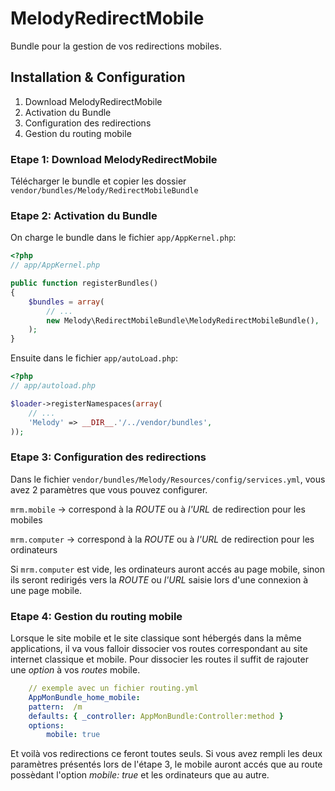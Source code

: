 MelodyRedirectMobile
====================
Bundle pour la gestion de vos redirections mobiles.


## Installation & Configuration

   1. Download MelodyRedirectMobile
   2. Activation du Bundle
   3. Configuration des redirections
   4. Gestion du routing mobile

### Etape 1: Download MelodyRedirectMobile

Télécharger le bundle et copier les dossier `vendor/bundles/Melody/RedirectMobileBundle`

### Etape 2: Activation du Bundle

On charge le bundle dans le fichier `app/AppKernel.php`:

``` php
<?php
// app/AppKernel.php

public function registerBundles()
{
    $bundles = array(
        // ...
        new Melody\RedirectMobileBundle\MelodyRedirectMobileBundle(),
    );
}
```

Ensuite dans le fichier `app/autoLoad.php`:

``` php
<?php
// app/autoload.php

$loader->registerNamespaces(array(
    // ...
    'Melody' => __DIR__.'/../vendor/bundles',
));
```

### Etape 3: Configuration des redirections

Dans le fichier `vendor/bundles/Melody/Resources/config/services.yml`, vous avez 2 paramètres que vous pouvez configurer.

   `mrm.mobile` -> correspond à la *ROUTE* ou à *l'URL* de redirection pour les mobiles
   
   `mrm.computer` -> correspond à la *ROUTE* ou à *l'URL* de redirection pour les ordinateurs
  
Si `mrm.computer` est vide, les ordinateurs auront accés au page mobile, sinon ils seront redirigés vers la *ROUTE* ou *l'URL* saisie lors d'une connexion à une page mobile.

### Etape 4: Gestion du routing mobile

Lorsque le site mobile et le site classique sont hébergés dans la même applications, il va vous falloir dissocier vos routes correspondant au site internet classique et mobile.
Pour dissocier les routes il suffit de rajouter une *option* à vos *routes* mobile.

``` yml
    // exemple avec un fichier routing.yml
    AppMonBundle_home_mobile:
    pattern:  /m
    defaults: { _controller: AppMonBundle:Controller:method }
    options:
        mobile: true
```

Et voilà vos redirections ce feront toutes seuls.
Si vous avez rempli les deux paramètres présentés lors de l'étape 3, le mobile auront accés que au route possèdant l'option *mobile: true* et les ordinateurs que au autre.


   